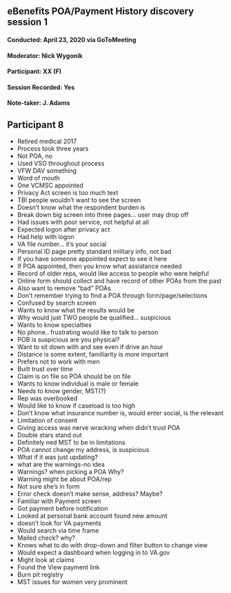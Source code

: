 ## eBenefits POA/Payment History discovery session 1
#### Conducted: April 23, 2020 via GoToMeeting
#### Moderator: Nick Wygonik
#### Participant: XX (F)
#### Session Recorded: Yes
#### Note-taker: J. Adams
## Participant 8

- Retired medical 2017
- Process took three years
- Not POA, no
- Used VSO throughout process
- VFW DAV something
- Word of mouth 
- One VCMSC appointed
- Privacy Act screen is too much text
- TBI people wouldn’t want to see the screen
- Doesn’t know what the respondent burden is 
- Break down big screen into three pages… user may drop off
- Had issues with poor service, not helpful at all
- Expected logon after privacy act
- Had help with logon
- VA file number… it’s your social
- Personal ID page pretty standard military info, not bad
- If you have someone appointed expect to see it here
- If POA appointed, then you know what assistance needed
- Record of older reps, would like access to people who were helpful
- Online form should collect and have record of other POAs from the past
- Also want to remove “bad” POAs
- Don’t remember trying to find a POA through form/page/selections
- Confused by search screen
- Wants to know what the results would be
- Why would just TWO people be qualified… suspicious
- Wants to know specialties
- No phone.. frustrating would like to talk to person
- POB is suspicious are you physical?
- Want to sit down with and see even if drive an hour
- Distance is some extent, familiarity is more important
- Prefers not to work with men
- Built trust over time
- Claim is on file so POA should be on file
- Wants to know individual is male or female
- Needs to know gender, MST(?)
- Rep was overbooked
- Would like to know if caseload is too high
- Don’t know what insurance number is, would enter social, is the relevant
- Limitation of consent
- Giving access was nerve wracking when didn’t trust POA
- Double stars stand out
- Definitely ned MST to be in limitations
- POA cannot change my address, is suspicious
- What if it was just updating?
- what are the warnings-no idea
- Warnings? when picking a POA Why?
- Warning might be about POA/rep
- Not sure she’s in form
- Error check doesn’t make sense, address? Maybe?
- Familiar with Payment screen
- Got payment before notification
- Looked at personal bank account found new amount
- doesn’t look for VA payments
- Would search via time frame
- Mailed check? why?
- Knows what to do with drop-down and filter button to change view
- Would expect a dashboard when logging in to VA.gov
- Might look at claims
- Found the View payment link
- Burn pit registry
- MST issues for women very prominent
